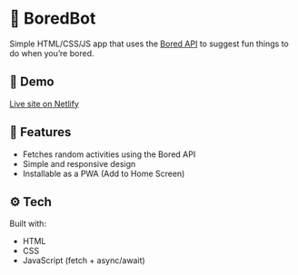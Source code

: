 # 🤖 BoredBot

Simple HTML/CSS/JS app that uses the [Bored API](https://apis.scrimba.com/bored/documentation) to suggest fun things to do when you’re bored.

## 🚀 Demo
[Live site on Netlify](https://aninboredbot.netlify.app/)

## 🧠 Features
- Fetches random activities using the Bored API  
- Simple and responsive design  
- Installable as a PWA (Add to Home Screen)

## ⚙️ Tech
Built with:
- HTML  
- CSS  
- JavaScript (fetch + async/await)
